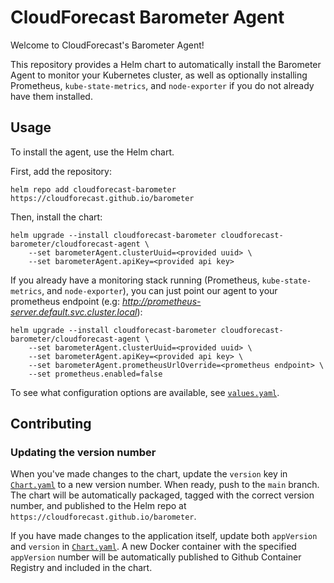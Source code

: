 CloudForecast Barometer Agent
==========

Welcome to CloudForecast's Barometer Agent! 

This repository provides a Helm chart to automatically install the Barometer Agent to 
monitor your Kubernetes cluster, as well as optionally installing Prometheus, `kube-state-metrics`,
and `node-exporter` if you do not already have them installed.

## Usage

To install the agent, use the Helm chart.

First, add the repository:

    helm repo add cloudforecast-barometer https://cloudforecast.github.io/barometer

Then, install the chart:

    helm upgrade --install cloudforecast-barometer cloudforecast-barometer/cloudforecast-agent \
        --set barometerAgent.clusterUuid=<provided uuid> \
        --set barometerAgent.apiKey=<provided api key>

If you already have a monitoring stack running (Prometheus, `kube-state-metrics`, and `node-exporter`), you can just point our agent to your prometheus endpoint (e.g: _http://prometheus-server.default.svc.cluster.local_):  

    helm upgrade --install cloudforecast-barometer cloudforecast-barometer/cloudforecast-agent \
        --set barometerAgent.clusterUuid=<provided uuid> \
        --set barometerAgent.apiKey=<provided api key> \
        --set barometerAgent.prometheusUrlOverride=<prometheus endpoint> \
        --set prometheus.enabled=false

To see what configuration options are available, see [`values.yaml`](charts/cloudforecast-agent/values.yaml).

## Contributing

### Updating the version number

When you've made changes to the chart, update the `version` key in 
[`Chart.yaml`](charts/cloudforecast-agent/Chart.yaml) to a new version number. When
ready, push to the `main` branch. The chart will be automatically packaged,
tagged with the correct version number, and published to the Helm repo at
`https://cloudforecast.github.io/barometer`.

If you have made changes to the application itself, update both `appVersion`
and `version` in [`Chart.yaml`](charts/cloudforecast-agent/Chart.yaml). 
A new Docker container with the specified `appVersion` number will be automatically published to
Github Container Registry and included in the chart.
